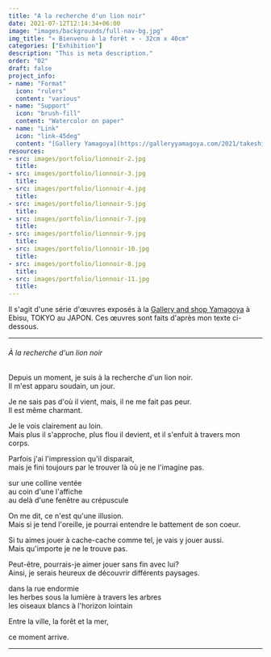 ```yaml
---
title: "A la recherche d'un lion noir"
date: 2021-07-12T12:14:34+06:00
image: "images/backgrounds/full-nav-bg.jpg"
img_title: "« Bienvenu à la forêt » - 32cm x 40cm"
categories: ["Exhibition"]
description: "This is meta description."
order: "02"
draft: false
project_info:
- name: "Format"
  icon: "rulers"
  content: "various"
- name: "Support"
  icon: "brush-fill"
  content: "Watercolor on paper"
- name: "Link"
  icon: "link-45deg"
  content: "[Gallery Yamagoya](https://galleryyamagoya.com/2021/takeshi-jonoo-exhibition/)"
resources:
- src: images/portfolio/lionnoir-2.jpg
  title:
- src: images/portfolio/lionnoir-3.jpg
  title:
- src: images/portfolio/lionnoir-4.jpg
  title:
- src: images/portfolio/lionnoir-5.jpg
  title:
- src: images/portfolio/lionnoir-7.jpg
  title:
- src: images/portfolio/lionnoir-9.jpg
  title:
- src: images/portfolio/lionnoir-10.jpg
  title:
- src: images/portfolio/lionnoir-8.jpg
  title:
- src: images/portfolio/lionnoir-11.jpg
  title:
---
```


Il s'agit d'une série d'œuvres exposés à la [Gallery and shop Yamagoya](https://galleryyamagoya.com) à Ebisu, TOKYO au JAPON. Ces œuvres sont faits d'après mon texte ci-dessous.

---

###### À la recherche d'un lion noir

Depuis un moment, je suis à la recherche d'un lion noir.  
Il m'est apparu soudain, un jour.  

Je ne sais pas d'où il vient, mais, il ne me fait pas peur.  
Il est même charmant.  

Je le vois clairement au loin.  
Mais plus il s'approche, plus flou il devient, et il s'enfuit à travers mon corps.  

Parfois j'ai l'impression qu'il disparait,  
mais je fini toujours par le trouver là où je ne l'imagine pas.  


  sur une colline ventée  
  au coin d'une l'affiche  
  au delà d'une fenêtre au crépuscule  


On me dit, ce n'est qu'une illusion.  
Mais si je tend l'oreille, je pourrai entendre le battement de son coeur.  

Si tu aimes jouer à cache-cache comme tel, je vais y jouer aussi.  
Mais qu'importe je ne le trouve pas.  

Peut-être, pourrais-je aimer jouer sans fin avec lui?  
Ainsi, je serais heureux de découvrir différents paysages.  


  dans la rue endormie  
  les herbes sous la lumière à travers les arbres  
  les oiseaux blancs à l'horizon lointain  


Entre la ville, la forêt et la mer,  

ce moment arrive.  

---
